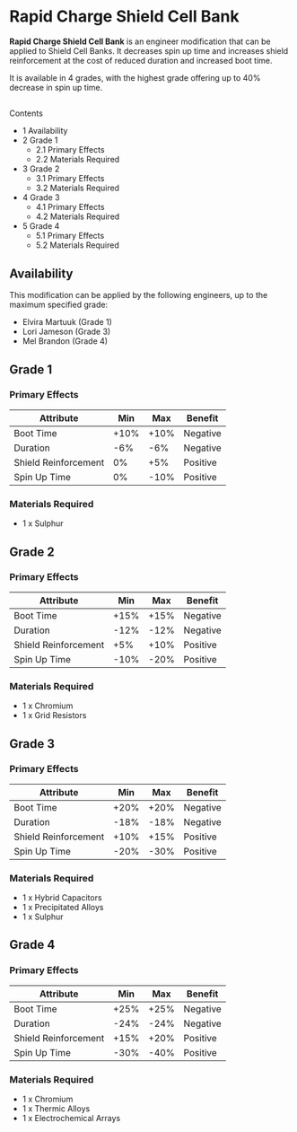 # Rapid Charge Shield Cell Bank
**Rapid Charge Shield Cell Bank** is an engineer modification that can be applied to Shield Cell Banks. It decreases spin up time and increases shield reinforcement at the cost of reduced duration and increased boot time.

It is available in 4 grades, with the highest grade offering up to 40% decrease in spin up time.

## 

Contents

- 1 Availability
- 2 Grade 1
    - 2.1 Primary Effects
    - 2.2 Materials Required
- 3 Grade 2
    - 3.1 Primary Effects
    - 3.2 Materials Required
- 4 Grade 3
    - 4.1 Primary Effects
    - 4.2 Materials Required
- 5 Grade 4
    - 5.1 Primary Effects
    - 5.2 Materials Required

## Availability

This modification can be applied by the following engineers, up to the maximum specified grade:

- Elvira Martuuk (Grade 1)
- Lori Jameson (Grade 3)
- Mel Brandon (Grade 4)

## Grade 1

### Primary Effects

| Attribute | Min | Max | Benefit |
| --- | --- | --- | --- |
| Boot Time | +10% | +10% | Negative |
| Duration | -6% | -6% | Negative |
| Shield Reinforcement | 0% | +5% | Positive |
| Spin Up Time | 0% | -10% | Positive |

### Materials Required

- 1 x Sulphur

## Grade 2

### Primary Effects

| Attribute | Min | Max | Benefit |
| --- | --- | --- | --- |
| Boot Time | +15% | +15% | Negative |
| Duration | -12% | -12% | Negative |
| Shield Reinforcement | +5% | +10% | Positive |
| Spin Up Time | -10% | -20% | Positive |

### Materials Required

- 1 x Chromium
- 1 x Grid Resistors

## Grade 3

### Primary Effects

| Attribute | Min | Max | Benefit |
| --- | --- | --- | --- |
| Boot Time | +20% | +20% | Negative |
| Duration | -18% | -18% | Negative |
| Shield Reinforcement | +10% | +15% | Positive |
| Spin Up Time | -20% | -30% | Positive |

### Materials Required

- 1 x Hybrid Capacitors
- 1 x Precipitated Alloys
- 1 x Sulphur

## Grade 4

### Primary Effects

| Attribute | Min | Max | Benefit |
| --- | --- | --- | --- |
| Boot Time | +25% | +25% | Negative |
| Duration | -24% | -24% | Negative |
| Shield Reinforcement | +15% | +20% | Positive |
| Spin Up Time | -30% | -40% | Positive |

### Materials Required

- 1 x Chromium
- 1 x Thermic Alloys
- 1 x Electrochemical Arrays